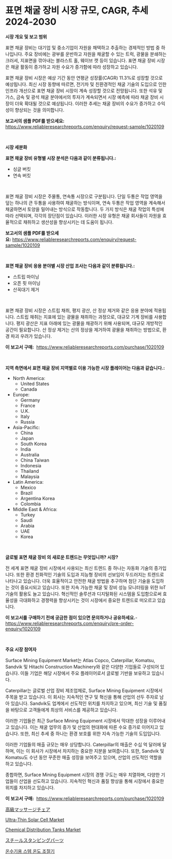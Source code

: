 <p><h1>표면 채굴 장비 시장 규모, CAGR, 추세 2024-2030</h1></p><p><strong>시장 개요 및 보고 범위</strong></p>
<p><p>표면 채굴 장비는 대기업 및 중소기업이 자원을 채택하고 추출하는 경제적인 방법 중 하나입니다. 주요 장비에는 광부를 운반하고 자원을 채굴할 수 있는 트럭, 광물을 분쇄하는 크러셔, 지표면을 깎아내는 블라스트 홀, 웨이브 캣 등이 있습니다. 표면 채굴 장비 시장은 채굴 활동이 증가하고 자원 수요가 증가함에 따라 성장하고 있습니다. </p><p>표면 채굴 장비 시장은 예상 기간 동안 연평균 성장률(CAGR) 11.3%로 성장할 것으로 예상됩니다. 최신 시장 동향에 따르면, 전기차 및 친환경적인 채굴 기술의 도입으로 인한 인프라 개선으로 표면 채굴 장비 시장이 계속 성장할 것으로 전망됩니다. 또한 석유 및 가스, 금속 및 광석 채굴 분야에서의 투자가 계속되면서 시장 예측에 따라 채굴 장비 시장이 더욱 확대될 것으로 예상됩니다. 이러한 추세는 채굴 장비의 수요가 증가하고 수익성이 향상되는 것을 의미합니다.</p></p>
<p><strong>보고서의 샘플 PDF를 받으세요:</strong> <a href="https://www.reliableresearchreports.com/enquiry/request-sample/1020109">https://www.reliableresearchreports.com/enquiry/request-sample/1020109</a></p>
<p>&nbsp;</p>
<p><strong>시장 세분화</strong></p>
<p><strong>표면 채굴 장비 유형별 시장 분석은 다음과 같이 분류됩니다.:</strong></p>
<p><ul><li>싱글 버킷</li><li>연속 버킷</li></ul></p>
<p>&nbsp;</p>
<p><p>표면 채굴 장비 시장은 주물통, 연속통 시장으로 구분됩니다. 단일 두통은 작업 영역을 덮는 하나의 큰 두통을 사용하여 채굴하는 방식이며, 연속 두통은 작업 영역을 계속해서 채굴하면서 토양을 밀어내는 방식으로 작동합니다. 두 가지 방식은 채굴 작업의 특성에 따라 선택되며, 각각의 장단점이 있습니다. 이러한 시장 유형은 채굴 회사들이 자원을 효율적으로 채취하고 생산성을 향상시키는 데 도움이 됩니다.</p></p>
<p><strong>보고서의 샘플 PDF를 받으세요:</strong>&nbsp;<a href="https://www.reliableresearchreports.com/enquiry/request-sample/1020109">https://www.reliableresearchreports.com/enquiry/request-sample/1020109</a></p>
<p>&nbsp;</p>
<p><strong> 표면 채굴 장비 응용 분야별 시장 산업 조사는 다음과 같이 분류됩니다.:</strong></p>
<p><ul><li>스트립 마이닝</li><li>오픈 핏 마이닝</li><li>산꼭대기 제거</li></ul></p>
<p>&nbsp;</p>
<p><p>표면 채광 장비 시장은 스트립 채취, 평지 광산, 산 정상 제거와 같은 응용 분야에 적용됩니다. 스트립 채취는 지표에 있는 광물을 채취하는 과정으로, 대규모 기계 장비를 사용합니다. 평지 광산은 지표 아래에 있는 광물을 채광하기 위해 사용되며, 대규모 개방적인 공간이 필요합니다. 산 정상 제거는 산의 정상을 제거하여 광물을 채취하는 방법으로, 환경 파괴 우려가 있습니다.</p></p>
<p><strong>이 보고서 구매:</strong>&nbsp; <a href="https://www.reliableresearchreports.com/purchase/1020109">https://www.reliableresearchreports.com/purchase/1020109</a></p>
<p>&nbsp;</p>
<p><strong>지역 측면에서 표면 채굴 장비 지역별로 이용 가능한 시장 플레이어는 다음과 같습니다.:</strong></p>
<p><ul>
    <li>
        North America:
        <ul>
            <li>United States</li>
            <li>Canada</li>
        </ul>
    </li>
    <li>
        Europe:
        <ul>
            <li>Germany</li>
            <li>France</li>
            <li>U.K.</li>
            <li>Italy</li>
            <li>Russia</li>
        </ul>
    </li>
    <li>
        Asia-Pacific:
        <ul>
            <li>China</li>
            <li>Japan</li>
            <li>South Korea</li>
            <li>India</li>
            <li>Australia</li>
            <li>China Taiwan</li>
            <li>Indonesia</li>
            <li>Thailand</li>
            <li>Malaysia</li>
        </ul>
    </li>
    <li>
        Latin America:
        <ul>
            <li>Mexico</li>
            <li>Brazil</li>
            <li>Argentina Korea</li>
            <li>Colombia</li>
        </ul>
    </li>
    <li>
        Middle East & Africa:
        <ul>
            <li>Turkey</li>
            <li>Saudi</li>
            <li>Arabia</li>
            <li>UAE</li>
            <li>Korea</li>
        </ul>
    </li>
    </ul></p>
<p>&nbsp;</p>
<p><strong>글로벌 표면 채굴 장비 의 새로운 트렌드는 무엇입니까? 시장?</strong></p>
<p><p>전 세계 표면 채굴 장비 시장에서 사용되는 최신 트렌드 중 하나는 자동화 기술의 증가입니다. 또한 환경 친화적인 기술의 도입과 지능형 장비의 선보임이 두드러지는 트렌드로 나타나고 있습니다. 더욱 효율적이고 안전한 채굴 방법을 추구하며 첨단 기술을 도입하는 것이 중요시되고 있습니다. 또한 지속 가능한 채굴 및 장비 성능 모니터링을 위한 IoT 기술의 활용도 늘고 있습니다. 혁신적인 솔루션과 디지털화된 시스템을 도입함으로써 효율성을 극대화하고 경쟁력을 향상시키는 것이 시장에서 중요한 트렌드로 떠오르고 있습니다.</p></p>
<p><strong>이 보고서를 구매하기 전에 궁금한 점이 있으면 문의하거나 공유하세요.</strong>- <a href="https://www.reliableresearchreports.com/enquiry/pre-order-enquiry/1020109">https://www.reliableresearchreports.com/enquiry/pre-order-enquiry/1020109</a></p>
<p>&nbsp;</p>
<p><strong>주요 시장 참여자</strong></p>
<p><p>Surface Mining Equipment Market는 Atlas Copco, Caterpillar, Komatsu, Sandvik 및 Hitachi Construction Machinery와 같은 다양한 기업들로 구성되어 있습니다. 이들 기업은 해당 시장에서 주요 플레이어로서 글로벌 기반을 보유하고 있습니다.</p><p>Caterpillar는 글로벌 산업 장비 제조업체로, Surface Mining Equipment 시장에서 주목을 받고 있습니다. 이 회사는 지속적인 연구 및 혁신을 통해 산업의 선두 주자로 남아 있습니다. Sandvik도 업계에서 선도적인 위치를 차지하고 있으며, 최신 기술 및 품질을 바탕으로 고객들에게 최상의 서비스를 제공하고 있습니다.</p><p>이러한 기업들은 최근 Surface Mining Equipment 시장에서 막대한 성장을 이루어내고 있습니다. 이는 채굴 업무의 증가 및 산업의 현대화에 따른 수요 증가로 이어지고 있습니다. 또한, 최신 추세 중 하나는 환경 보호를 위한 지속 가능한 기술의 도입입니다.</p><p>이러한 기업들의 매출 규모는 매우 상당합니다. Caterpillar의 매출은 수십 억 달러에 달하며, 이는 이 회사가 시장에서 차지하는 중요한 지분을 보여줍니다. 또한, Sandvik 및 Komatsu도 수년 동안 꾸준한 매출 성장을 보여주고 있으며, 산업의 선도적인 역할을 하고 있습니다.</p><p>종합하면, Surface Mining Equipment 시장의 경쟁 구도는 매우 치열하며, 다양한 기업들이 산업을 선도하고 있습니다. 지속적인 혁신과 품질 향상을 통해 시장에서 중요한 위치를 차지하고 있습니다.</p></p>
<p><strong>이 보고서 구매:</strong>&nbsp;&nbsp;<a href="https://www.reliableresearchreports.com/purchase/1020109">https://www.reliableresearchreports.com/purchase/1020109</a></p>
<p><p><a href="https://github.com/oafhukehf4709715/Market-Research-Report-List-1/blob/main/6703714187861.md">高級マッサージチェア</a></p><p><a href="https://ivy-potential-64b.notion.site/Ultra-Thin-Solar-Cell-Market-Size-Market-Trends-and-Growth-Outlook-forecasted-for-period-from-2024-af24eedcbc4a4e9f813739602b8c15d1">Ultra-Thin Solar Cell Market</a></p><p><a href="https://issuu.com/reportprime-2/docs/chemical-distribution-tanks-market-size-2030.pptx">Chemical Distribution Tanks Market</a></p><p><a href="https://medium.com/@marlonblick/%E3%82%B9%E3%83%81%E3%83%BC%E3%83%AB%E3%82%B9%E3%82%BF%E3%83%B3%E3%83%94%E3%83%B3%E3%82%B0%E9%83%A8%E5%93%81%E5%B8%82%E5%A0%B4%E3%81%AF-%E5%B8%82%E5%A0%B4%E3%82%B7%E3%82%A7%E3%82%A2-%E3%82%B5%E3%82%A4%E3%82%BA-%E3%81%9D%E3%81%97%E3%81%A62031%E5%B9%B4%E3%81%BE%E3%81%A7%E3%81%AE%E4%BA%88%E6%B8%AC%E3%81%AB%E7%84%A6%E7%82%B9%E3%82%92%E5%BD%93%E3%81%A6%E3%81%A6%E3%81%84%E3%81%BE%E3%81%99-71a90dcfb9b9">スチールスタンピングパーツ</a></p><p><a href="https://medium.com/@royross51/%EC%88%98%EC%A6%9D%EA%B8%B0-%EB%B3%B4%EC%9D%BC%EB%9F%AC-%EC%8B%9C%EC%9E%A5-%EB%8F%99%ED%96%A5-%EB%B0%8F-%EC%8B%9C%EC%9E%A5-%EB%B6%84%EC%84%9D%EC%9D%80-2024-2031-%EB%85%84%EA%B9%8C%EC%A7%80-%EC%98%88%EC%83%81%EB%90%A9%EB%8B%88%EB%8B%A4-250ee323dde6">온수기용 스템 온도 조절기</a></p></p>
